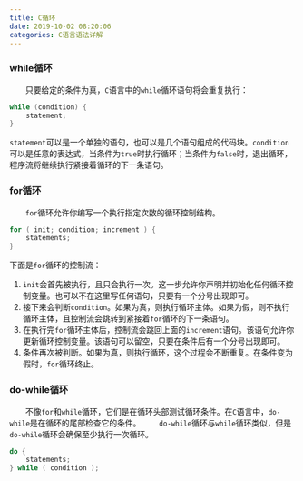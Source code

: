```yaml
---
title: C循环
date: 2019-10-02 08:20:06
categories: C语言语法详解
---
```

### while循环

&emsp;&emsp;只要给定的条件为真，`C`语言中的`while`循环语句将会重复执行：

``` cpp
while (condition) {
    statement;
}
```

`statement`可以是一个单独的语句，也可以是几个语句组成的代码块。`condition`可以是任意的表达式，当条件为`true`时执行循环；当条件为`false`时，退出循环，程序流将继续执行紧接着循环的下一条语句。

### for循环

&emsp;&emsp;`for`循环允许你编写一个执行指定次数的循环控制结构。

``` cpp
for ( init; condition; increment ) {
    statements;
}
```

下面是`for`循环的控制流：

1. `init`会首先被执行，且只会执行一次。这一步允许你声明并初始化任何循环控制变量。也可以不在这里写任何语句，只要有一个分号出现即可。
2. 接下来会判断`condition`。如果为真，则执行循环主体。如果为假，则不执行循环主体，且控制流会跳转到紧接着`for`循环的下一条语句。
3. 在执行完`for`循环主体后，控制流会跳回上面的`increment`语句。该语句允许你更新循环控制变量。该语句可以留空，只要在条件后有一个分号出现即可。
4. 条件再次被判断。如果为真，则执行循环，这个过程会不断重复。在条件变为假时，`for`循环终止。

### do-while循环

&emsp;&emsp;不像`for`和`while`循环，它们是在循环头部测试循环条件。在`C`语言中，`do-while`是在循环的尾部检查它的条件。
&emsp;&emsp;`do-while`循环与`while`循环类似，但是`do-while`循环会确保至少执行一次循环。

``` cpp
do {
    statements;
} while ( condition );
```